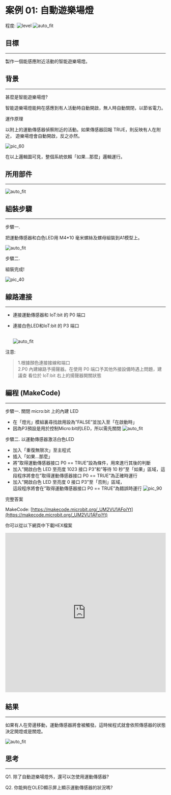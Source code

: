 # 案例 01: 自動遊樂場燈

程度: ![level](images/level1.png)
![auto_fit](images/Case1/case-01_1.png)<P>


## 目標
<HR>
製作一個能感應附近活動的智能遊樂場燈。<P>

## 背景
<HR>
<span id="subtitle">甚麼是智能遊樂場燈?</span><P>

智能遊樂場燈能夠在感應到有人活動時自動開啟，無人時自動關閉，以節省電力。<P>

<span id="subtitle">運作原理</span><P>

以附上的運動傳感器偵察附近的活動。如果傳感器回報 TRUE，則反映有人在附近，
遊樂場燈會自動開啟，反之亦然。<BR>

![pic_60](images/Case1/Concept-diagram-Case1.png)<P>

在以上邏輯圖可見，整個系統依賴「如果...那麼」邏輯運行。

## 所用部件
<HR>

![auto_fit](images/Case1/Case1_parts.png)<P>


## 組裝步驟
<HR>

<span id="subtitle">步驟一.</span><BR><P>
把運動傳感器和白色LED用 M4\*10 毫米螺絲及螺母組裝到A1模型上。<BR><P>
![auto_fit](images/Case1/Case1_ass1.png)<P>
<span id="subtitle">步驟二.</span><BR><P>
組裝完成!<BR><P>
![pic_40](images/Case1/Case1_ass2.png)<P>


## 線路連接
<HR>

* 連接運動傳感器和 IoT:bit 的 P0 端口<BR><P>
* 連接白色LED和IoT:bit 的 P3 端口<BR><P>
<BR>![auto_fit](images/Case1/Case1_hardware.png)
<P>
注意:<BR>

>1.根據顏色連接接線和端口<BR>
>2.P0 內建線路予揚聲器。在使用 P0 端口予其他外接設備時遇上問題，建議查
看位於 IoT:bit 右上的揚聲器開關狀態

## 編程 (MakeCode)
<HR>

<span id="subtitle">步驟一. 關閉 micro:bit 上的內建 LED</span><BR><P>
* 在「燈光」模組裏尋找啟用設為”FALSE”並加入至「在啟動時」 
* 因為P3預設是用於控制Micro:bit的LED，所以需先關閉
![auto_fit](images/Case1/Case1_p1.png)<P>

<span id="subtitle">步驟二. 以運動傳感器激活白色LED </span><BR><P> 
* 加入「重復無限次」至主程式
* 插入「如果...那麼」
* 將”取得運動傳感器接口 P0 == TRUE”設為條件，用來進行其後的判斷
* 加入”開啟白色 LED 至亮度 1023 接口 P3”和”等待 10 秒”至「如果」區域，這段程序將會在”取得運動傳感器接口 P0 == TRUE”為正確時運行
* 加入”開啟白色 LED 至亮度 0 接口 P3”至「否則」區域，<BR>這段程序將會在”取得運動傳感器接口 P0 == TRUE”為錯誤時運行
![pic_90](images/Case1/Case1_p2.png)<P>

<span id="subtitle">完整答案<BR><P>
MakeCode: [https://makecode.microbit.org/_UM2VU1AFoiYt](https://makecode.microbit.org/_UM2VU1AFoiYt)<BR><P>
你可以從以下網頁中下載HEX檔案<BR>
<iframe src="https://makecode.microbit.org/#pub:_UM2VU1AFoiYt" width="100%" height="500" frameborder="0"></iframe>

<P>

## 結果
<HR>

如果有人在旁邊移動，運動傳感器將會被觸發。這時候程式就會依照傳感器的狀態決定開燈或是關燈。<BR><P>
![auto_fit](images/Case1/Case1_result.gif)<P>

## 思考
<HR> 

Q1. 除了自動遊樂場燈外，還可以怎使用運動傳感器?<BR><P>

<!---
Q2. How should we reset the programming if we connect the white LED light to P3?<BR><P>
Tips: As P3 is used by micro:bit LED. 
(Refer to [https://makecode.microbit.org/device/pins](https://makecode.microbit.org/device/pins))<BR>
If we connect white LED light to P3， we need to disable micrbo:bit LED.<BR><P>
![auto_fit](images/Case1/Case1_think.png)<P>
-->

Q2. 你能夠在OLED顯示屏上顯示運動傳感器的狀況嗎?<P>
